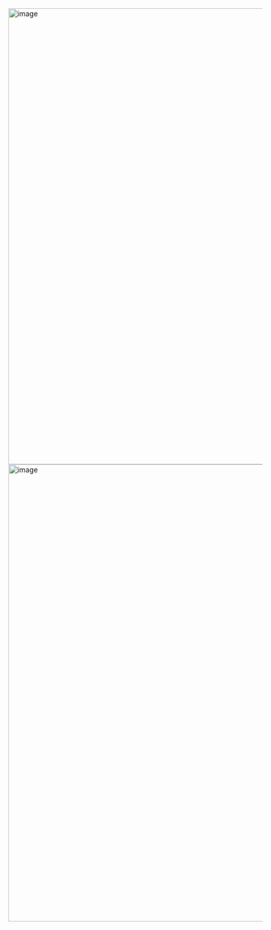 <img width="904" alt="image" src="https://user-images.githubusercontent.com/70385488/215502285-5f39fd9c-6b50-46b6-923c-14cb5321f31e.png">

<img width="906" alt="image" src="https://user-images.githubusercontent.com/70385488/215502390-2fb73215-17fe-43e2-b2fc-fa1aa1178eb9.png">
